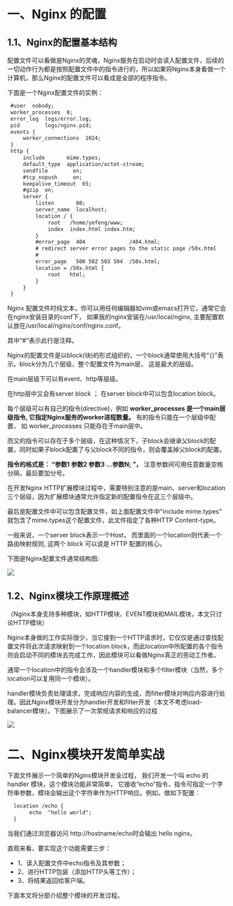 # 一、Nginx 的配置

## 1.1、Nginx的配置基本结构

配置文件可以看做是Nginx的灵魂，Nginx服务在启动时会读入配置文件，后续的一切动作行为都是按照配置文件中的指令进行的，所以如果将Nginx本身看做一个计算机，那么Nginx的配置文件可以看成是全部的程序指令。

下面是一个Nginx配置文件的实例：
```xml
 #user  nobody;
 worker_processes  8;
 error_log  logs/error.log;
 pid        logs/nginx.pid;
 events {
     worker_connections  1024;
 }
 http {
     include       mime.types;
     default_type  application/octet-stream;
     sendfile        on;
     #tcp_nopush     on;
     keepalive_timeout  65;
     #gzip  on;
     server {
         listen       80;
         server_name  localhost;
         location / {
             root   /home/yefeng/www;
             index  index.html index.htm;
         }
         #error_page  404              /404.html;
         # redirect server error pages to the static page /50x.html
         #
         error_page   500 502 503 504  /50x.html;
         location = /50x.html {
             root   html;
         }
     }
 }
```
Nginx 配置文件时纯文本，你可以用任何编辑器如vim或emacs打开它，通常它会在nginx安装目录的conf下， 如果我的nginx安装在/usr/local/nginx, 主要配置默认放在/usr/local/nginx/conf/nginx.conf。

其中“#”表示此行是注释。

Nginx的配置文件是以block(块)的形式组织的，一个block通常使用大括号"{}"表示。block分为几个层级，整个配置文件为main层， 这是最大的层级。

在main层级下可以有event、http等层级。

在http层中又会有server block ； 在server block中可以包含location block。


每个层级可以有自己的指令(directive)，例如 **worker_processes 是一个main层级指令, 它指定Nginx服务的worker进程数量。** 有的指令只能在一个层级中配置， 如 worker_processes 只能存在于main层中。

而又的指令可以存在于多个层级，在这种情况下，子block会继承父block的配置，同时如果子block配置了与父block不同的指令，则会覆盖掉父block的配置。

**指令的格式是： “参数1  参数2 参数3 ...参数N; ”，** 注意参数间可用任意数量空格分隔，最后要加分号。

在开发Nginx HTTP扩展模块过程中，需要特别注意的是main、server和location三个层级，因为扩展模块通常允许指定新的配置指令在这三个层级中。

最后是配置文件中可以包含配置文件，如上面配置文件中"include mime.types" 就包含了mime.types这个配置文件，此文件指定了各种HTTP Content-type。


一般来说，一个server block表示一个Host， 而里面的一个location则代表一个路由映射规则, 这两个 block 可以说是 HTTP 配置的核心。


下图是Nginx配置文件通常结构图:

![](https://images.cnblogs.com/cnblogs_com/leoo2sk/201104/201104172212324656.png)



## 1.2、Nginx模块工作原理概述

（Nginx本身支持多种模块，如HTTP模块、EVENT模块和MAIL模块，本文只讨论HTTP模块）

Nginx本身做的工作实际很少，当它接到一个HTTP请求时，它仅仅是通过查找配置文件将此次请求映射到一个location block，而此location中所配置的各个指令则会启动不同的模块去完成工作，因此模块可以看做Nginx真正的劳动工作者。

通常一个location中的指令会涉及一个handler模块和多个filter模块（当然，多个location可以复用同一个模块）。

handler模块负责处理请求，完成响应内容的生成，而filter模块对响应内容进行处理。因此Nginx模块开发分为handler开发和filter开发（本文不考虑load-balancer模块）。下图展示了一次常规请求和响应的过程

![](https://images.cnblogs.com/cnblogs_com/leoo2sk/201104/201104171720507387.png)

# 二、Nginx模块开发简单实战

下面文件展示一个简单的Nginx模块开发全过程， 我们开发一个叫 echo 的 handler 模块，这个模块功能非常简单， 它接收“echo”指令，指令可指定一个字符串参数，模块会输出这个字符串作为HTTP响应。例如，做如下配置：
```xml
  location /echo {
       echo  "hello world";
  }
```
当我们通过浏览器访问 http://hostname/echo时会输出 hello nginx。

直观来看，要实现这个功能需要三步：

- 1、读入配置文件中echo指令及其参数；
- 2、进行HTTP包装（添加HTTP头等工作）；
- 3、将结果返回给客户端。

下面本文将分部介绍整个模块的开发过程。


